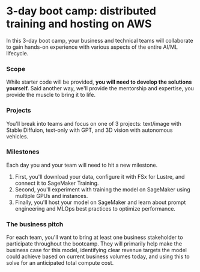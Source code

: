 # 3-day boot camp: distributed training and hosting on AWS
In this 3-day boot camp, your business and technical teams will collaborate to gain hands-on experience with various aspects of the entire AI/ML lifecycle. 

### Scope
While starter code will be provided, **you will need to develop the solutions yourself.** Said another way, we'll provide the mentorship and expertise, you provide the muscle to bring it to life.

### Projects
You'll break into teams and focus on one of 3 projects: text/image with Stable Diffuion, text-only with GPT, and 3D vision with autonomous vehicles.

### Milestones
Each day you and your team will need to hit a new milestone. 
1. First, you'll download your data, configure it with FSx for Lustre, and connect it to SageMaker Training.
2. Second, you'll experiment with training the model on SageMaker using multiple GPUs and instances.
3. Finally, you'll host your model on SageMaker and learn about prompt engineering and MLOps best practices to optimize performance.

### The business pitch
For each team, you'll want to bring at least one business stakeholder to participate throughout the bootcamp. They will primarily help make the business case for this model, identifying clear revenue targets the model could achieve based on current business volumes today, and using this to solve for an anticipated total compute cost.


